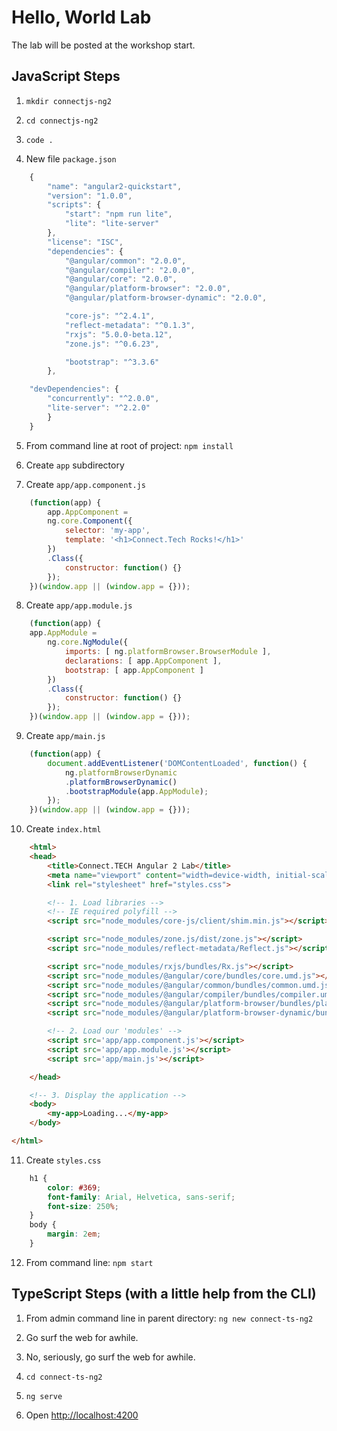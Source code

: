 # Hello, World Lab 

The lab will be posted at the workshop start.

## JavaScript Steps 

1. `mkdir connectjs-ng2` 

2. `cd connectjs-ng2` 

3. `code .` 

4. New file `package.json` 

```JavaScript
    {
        "name": "angular2-quickstart",
        "version": "1.0.0",
        "scripts": {
            "start": "npm run lite",
            "lite": "lite-server"
        },
        "license": "ISC",
        "dependencies": {
            "@angular/common": "2.0.0",
            "@angular/compiler": "2.0.0",
            "@angular/core": "2.0.0",
            "@angular/platform-browser": "2.0.0",
            "@angular/platform-browser-dynamic": "2.0.0",

            "core-js": "^2.4.1",
            "reflect-metadata": "^0.1.3",
            "rxjs": "5.0.0-beta.12",
            "zone.js": "^0.6.23",

            "bootstrap": "^3.3.6"
        },

    "devDependencies": {
        "concurrently": "^2.0.0",
        "lite-server": "^2.2.0"
        }
    }
```

5. From command line at root of project: `npm install` 

6. Create `app` subdirectory 

7. Create `app/app.component.js` 

```JavaScript
    (function(app) {
        app.AppComponent =
        ng.core.Component({
            selector: 'my-app',
            template: '<h1>Connect.Tech Rocks!</h1>'
        })
        .Class({
            constructor: function() {}
        });
    })(window.app || (window.app = {}));
```

8. Create `app/app.module.js` 

```JavaScript
    (function(app) {
    app.AppModule =
        ng.core.NgModule({
            imports: [ ng.platformBrowser.BrowserModule ],
            declarations: [ app.AppComponent ],
            bootstrap: [ app.AppComponent ]
        })
        .Class({
            constructor: function() {}
        });
    })(window.app || (window.app = {}));
```

9. Create `app/main.js` 

```JavaScript
    (function(app) {
        document.addEventListener('DOMContentLoaded', function() {
            ng.platformBrowserDynamic
            .platformBrowserDynamic()
            .bootstrapModule(app.AppModule);
        });
    })(window.app || (window.app = {}));
```

10. Create `index.html` 

```html
    <html>
    <head>
        <title>Connect.TECH Angular 2 Lab</title>
        <meta name="viewport" content="width=device-width, initial-scale=1">
        <link rel="stylesheet" href="styles.css">

        <!-- 1. Load libraries -->
        <!-- IE required polyfill -->
        <script src="node_modules/core-js/client/shim.min.js"></script>

        <script src="node_modules/zone.js/dist/zone.js"></script>
        <script src="node_modules/reflect-metadata/Reflect.js"></script>

        <script src="node_modules/rxjs/bundles/Rx.js"></script>
        <script src="node_modules/@angular/core/bundles/core.umd.js"></script>
        <script src="node_modules/@angular/common/bundles/common.umd.js"></script>
        <script src="node_modules/@angular/compiler/bundles/compiler.umd.js"></script>
        <script src="node_modules/@angular/platform-browser/bundles/platform-browser.umd.js"></script>
        <script src="node_modules/@angular/platform-browser-dynamic/bundles/platform-browser-dynamic.umd.js"></script>

        <!-- 2. Load our 'modules' -->
        <script src='app/app.component.js'></script>
        <script src='app/app.module.js'></script>
        <script src='app/main.js'></script>

    </head>

    <!-- 3. Display the application -->
    <body>
        <my-app>Loading...</my-app>
    </body>

</html>
```

11. Create `styles.css` 

```css
    h1 {
        color: #369;
        font-family: Arial, Helvetica, sans-serif;
        font-size: 250%;
    }
    body {
        margin: 2em;
    }
```

12. From command line: `npm start` 

## TypeScript Steps (with a little help from the CLI)

1. From admin command line in parent directory: `ng new connect-ts-ng2`

2. Go surf the web for awhile. 

3. No, seriously, go surf the web for awhile. 

4. `cd connect-ts-ng2` 

5. `ng serve` 

6. Open [http://localhost:4200](http://localhost:4200)


